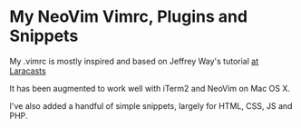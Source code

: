# My NeoVim Vimrc, Plugins and Snippets
My .vimrc is mostly inspired and based on Jeffrey Way's tutorial [at Laracasts](https://laracasts.com/series/vim-mastery)

It has been augmented to work well with iTerm2 and NeoVim on Mac OS X.

I've also added a handful of simple snippets, largely for HTML, CSS, JS and PHP. 
